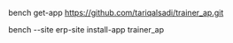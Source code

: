 bench get-app https://github.com/tariqalsadi/trainer_ap.git

bench --site erp-site install-app trainer_ap

